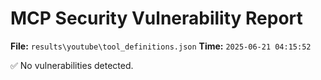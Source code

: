 # MCP Security Vulnerability Report
**File:** `results\youtube\tool_definitions.json`
**Time:** `2025-06-21 04:15:52`

✅ No vulnerabilities detected.